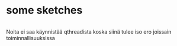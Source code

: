 # some sketches

```mermaid

```
Noita ei saa käynnistää qthreadista koska siinä tulee iso ero
joissain toiminnallisuuksissa

